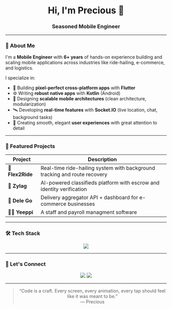 
<!-- Name and title -->
<h1 align="center">Hi, I'm Precious 👋</h1>
<h3 align="center">Seasoned Mobile Engineer</h3>

---

### 🧠 About Me

I'm a **Mobile Engineer** with **6+ years** of hands-on experience building and scaling mobile applications across industries like ride-hailing, e-commerce, and logistics.

I specialize in:
- 📱 Building **pixel-perfect cross-platform apps** with **Flutter**
- ⚙️ Writing **robust native apps** with **Kotlin** (Android)
- 🧠 Designing **scalable mobile architectures** (clean architecture, modularization)
- 🛰️ Developing **real-time features** with **Socket.IO** (live location, chat, background tasks)
- 🎨 Creating smooth, elegant **user experiences** with great attention to detail

---

### 🚀 Featured Projects

| Project | Description |
|--------|-------------|
| 🚕 **Flex2Ride** | Real-time ride-hailing system with background tracking and route recovery |
| 🛒 **Zylag** | AI-powered classifieds platform with escrow and identity verification |
| 🚚 **Dele Go** | Delivery aggregator API + dashboard for e-commerce businesses |
| 🧑‍💻 **Yeeppi** | A staff and payroll managment software |

---

### 🛠 Tech Stack

<p align="center">
  <img src="https://skillicons.dev/icons?i=dart,flutter,kotlin,nodejs,firebase,mongodb,nestjs,git,java" />
</p>

---

### 🤝 Let's Connect

<p align="center">
  <a href="mailto:venbrinosoftwaredeveloper@gmail.com"><img src="https://img.shields.io/badge/Gmail-EA4335?style=for-the-badge&logo=gmail&logoColor=white" /></a>
  <a href="https://twitter.com/precioustagy"><img src="https://img.shields.io/badge/Twitter-1DA1F2?style=for-the-badge&logo=twitter&logoColor=white" /></a>
</p>

---

<blockquote align="center">
  “Code is a craft. Every screen, every animation, every tap should feel like it was meant to be.”<br />
  — Precious
</blockquote>
